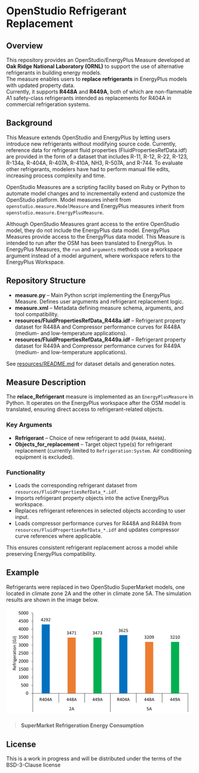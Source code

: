 
# OpenStudio Refrigerant Replacement

## Overview
This repository provides an OpenStudio/EnergyPlus Measure developed at **Oak Ridge National Laboratory (ORNL)** to support the use of alternative refrigerants in building energy models.  
The measure enables users to **replace refrigerants** in EnergyPlus models with updated property data.  
Currently, it supports **R448A** and **R449A**, both of which are non-flammable A1 safety-class refrigerants intended as replacements for R404A in commercial refrigeration systems.

## Background

This Measure extends OpenStudio and EnergyPlus by letting users introduce new refrigerants without modifying source code. Currently, reference data for refrigerant fluid properties (FluidPropertiesRefData.idf) are provided in the form of a dataset that includes R-11, R-12, R-22, R-123, R-134a, R-404A, R-407A, R-410A, NH3, R-507A, and R-744. To evaluate other refrigerants, modelers have had to perform manual file edits, increasing process complexity and time.

OpenStudio Measures are a scripting facility based on Ruby or Python to automate model changes and to incrementally extend and customize the OpenStudio platform. Model measures inherit from `openstudio.measure.ModelMeasure` and EnergyPlus measures inherit from `openstudio.measure.EnergyPlusMeasure`.

Although OpenStudio Measures grant access to the entire OpenStudio model, they do not include the EnergyPlus data model. EnergyPlus Measures provide access to the EnergyPlus data model. This Measure is intended to run after the OSM has been translated to EnergyPlus. In EnergyPlus Measures, the `run` and `arguments` methods use a workspace argument instead of a model argument, where workspace refers to the EnergyPlus Workspace.

## Repository Structure
- **measure.py** – Main Python script implementing the EnergyPlus Measure. Defines user arguments and refrigerant replacement logic.  
- **measure.xml** – Metadata defining measure schema, arguments, and tool compatibility.  
- **resources/FluidPropertiesRefData_R448a.idf** – Refrigerant property dataset for R448A and Compressor performance curves for R448A (medium- and low-temperature applications).  
- **resources/FluidPropertiesRefData_R449a.idf** – Refrigerant property dataset for R449A and Compressor performance curves for R449A (medium- and low-temperature applications).  

See [resources/README.md](replace_refrigerant/resources/README.md) for dataset details and generation notes.

## Measure Description
The **relace_Refrigerant** measure is implemented as an `EnergyPlusMeasure` in Python. It operates on the EnergyPlus workspace after the OSM model is translated, ensuring direct access to refrigerant-related objects.  

### Key Arguments
- **Refrigerant** – Choice of new refrigerant to add (`R448A`, `R449A`).  
- **Objects_for_replacement** – Target object type(s) for refrigerant replacement (currently limited to `Refrigeration:System`. Air conditioning equipment is excluded).  

### Functionality
- Loads the corresponding refrigerant dataset from `resources/FluidPropertiesRefData_*.idf`.
- Imports refrigerant property objects into the active EnergyPlus workspace.
- Replaces refrigerant references in selected objects according to user input.
- Loads compressor performance curves for R448A and R449A from `resources/FluidPropertiesRefData_*.idf` and updates compressor curve references where applicable.

This ensures consistent refrigerant replacement across a model while preserving EnergyPlus compatibility.

## Example
Refrigerants were replaced in two OpenStudio SuperMarket models, one located in climate zone 2A and the other in climate zone 5A. The simulation results are shown in the image below.

<img src="example_result.png" width="500" alt="Results for SuperMarket Refrigeration Energy Consumption">

> #### SuperMarket Refrigeration Energy Consumption

## License
This is a work in progress and will be distributed under the terms of the BSD-3-Clause license
